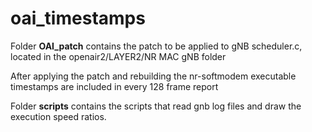 # oai_timestamps



Folder **OAI_patch** contains the patch to be applied to gNB scheduler.c, located
in the openair2/LAYER2/NR MAC gNB folder

After applying the patch and rebuilding the nr-softmodem executable timestamps are included in every 128 frame report

Folder **scripts** contains the scripts that read gnb log files and draw the execution speed ratios.



